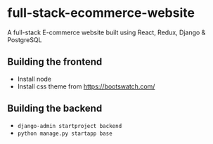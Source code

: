 # full-stack-ecommerce-website
A full-stack E-commerce website built using React, Redux, Django &amp; PostgreSQL


## Building the frontend
- Install node
- Install css theme from https://bootswatch.com/

## Building the backend
- `django-admin startproject backend`
- `python manage.py startapp base`
